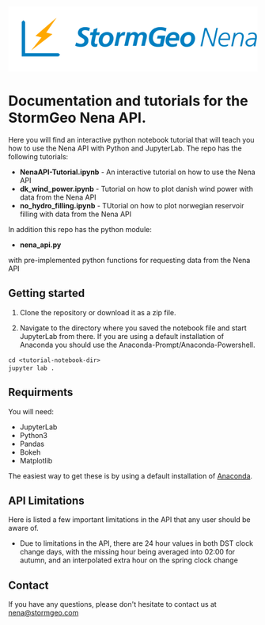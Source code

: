![](images/Frame_108.png)

# Documentation and tutorials for the StormGeo Nena API.

Here you will find an interactive python notebook tutorial that will teach you how to use the
Nena API with Python and JupyterLab. The repo has the following tutorials:

* **NenaAPI-Tutorial.ipynb** - An interactive tutorial on how to use the Nena API
* **dk_wind_power.ipynb** - Tutorial on how to plot danish wind power with data from the Nena API
* **no_hydro_filling.ipynb** - TUtorial on how to plot norwegian reservoir filling with data from the Nena API

In addition this repo has the python module:
* **nena_api.py** <br>

with pre-implemented python functions for requesting data from the Nena API

## Getting started

1. Clone the repository or download it as a zip file.

2. Navigate to the directory where you saved the notebook file and start JupyterLab from there.
  If you are using a default installation of Anaconda you should use the Anaconda-Prompt/Anaconda-Powershell.
```
cd <tutorial-notebook-dir>
jupyter lab .
```

## Requirments

You will need:
- JupyterLab
- Python3
- Pandas
- Bokeh
- Matplotlib

The easiest way to get these is by using a default installation of [Anaconda](https://www.anaconda.com/).

## API Limitations

Here is listed a few important limitations in the API that any user should be aware of.

* Due to limitations in the API, there are 24 hour values in both DST clock change days, with the missing hour being averaged into 02:00 for autumn, and an interpolated extra hour on the spring clock change


## Contact

If you have any questions, please don't hesitate to contact us at 
nena@stormgeo.com
